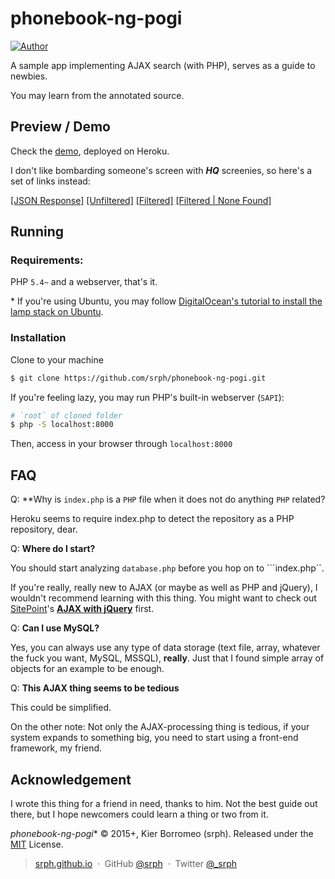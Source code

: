 # phonebook-ng-pogi

[![Author](https://img.shields.io/badge/author-srph-blue.svg?style=flat)](https://github.com/srph)

A sample app implementing AJAX search (with PHP), serves as a guide to newbies.

You may learn from the annotated source.

## Preview / Demo

Check the [demo](https://phonebook-ng-pogi.herokuapp.com/), deployed on Heroku.

I don't like bombarding someone's screen with ***HQ*** screenies, so here's a set of links instead:

[[JSON Response]](http://i.imgur.com/h9vG6Fx.png)
[[Unfiltered]](http://i.imgur.com/lma1EdI.png)
[[Filtered]](http://i.imgur.com/kA9e9Ps.png)
[[Filtered | None Found]](http://i.imgur.com/nEnrepP.png)

## Running

### Requirements:

PHP ```5.4~``` and a webserver, that's it.

\* If you're using Ubuntu, you may follow [DigitalOcean's tutorial to install the lamp stack on Ubuntu](https://www.digitalocean.com/community/tutorials/how-to-install-linux-apache-mysql-php-lamp-stack-on-ubuntu).

### Installation

Clone to your machine

```bash
$ git clone https://github.com/srph/phonebook-ng-pogi.git
```

If you're feeling lazy, you may run PHP's built-in webserver (```SAPI```):

```bash
# `root` of cloned folder
$ php -S localhost:8000
```

Then, access in your browser through ```localhost:8000```

## FAQ

Q: **Why is ```index.php``` is a ```PHP``` file when it does not do anything ```PHP``` related?

Heroku seems to require index.php to detect the repository as a PHP repository, dear.

Q: **Where do I start?**

You should start analyzing ```database.php``` before you hop on to ```index.php``.

If you're really, really new to AJAX (or maybe as well as PHP and jQuery), I wouldn't recommend learning with this thing. You might want to check out [SitePoint](www.sitepoint.com)'s [**AJAX with jQuery**](www.sitepoint.com/ajax-jquery/) first.

Q: **Can I use MySQL?**

Yes, you can always use any type of data storage (text file, array, whatever the fuck you want, MySQL, MSSQL), **really**. Just that I found simple array of objects for an example to be enough.

Q: **This AJAX thing seems to be tedious**

This could be simplified.

On the other note: Not only the AJAX-processing thing is tedious, if your system expands to something big, you need to start using a front-end framework, my friend.

## Acknowledgement

I wrote this thing for a friend in need, thanks to him. Not the best guide out there, but I hope newcomers could learn a thing or two from it.

*phonebook-ng-pogi** © 2015+, Kier Borromeo (srph). Released under the [MIT] License.<br>

> [srph.github.io](http://srph.github.io) &nbsp;&middot;&nbsp;
> GitHub [@srph](https://github.com/srph) &nbsp;&middot;&nbsp;
> Twitter [@_srph](https://twitter.com/_srph)

[MIT]: http://mit-license.org/

